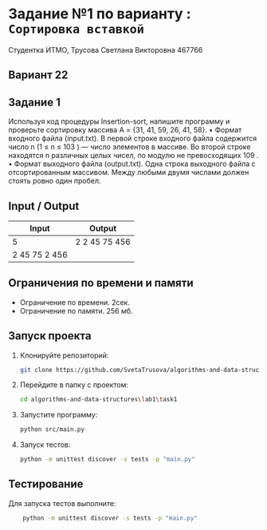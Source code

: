 # Задание №1 по варианту  : `Сортировка вставкой`
Студентка ИТМО,  Трусова Светлана Викторовна 467766

## Вариант 22

## Задание 1
Используя код процедуры Insertion-sort, напишите программу и проверьте сортировку массива A = {31, 41, 59, 26, 41, 58}.
• Формат входного файла (input.txt). В первой строке входного файла содержится число n (1 ≤ n ≤ 103
) — число элементов в массиве. Во второй
строке находятся n различных целых чисел, по модулю не превосходящих
109
.
• Формат выходного файла (output.txt). Одна строка выходного файла с
отсортированным массивом. Между любыми двумя числами должен стоять
ровно один пробел.


## Input / Output 

| Input                | Output               |
|----------------------|----------------------|
| 5                    | 2 2 45 75 456        |
| 2 45 75 2 456        |                      |


## Ограничения по времени и памяти

- Ограничение по времени. 2сек.
- Ограничение по памяти. 256 мб.


## Запуск проекта
1. Клонируйте репозиторий:
   ```bash
   git clone https://github.com/SvetaTrusova/algorithms-and-data-structures
   ```
2. Перейдите в папку с проектом:
   ```bash
   cd algorithms-and-data-structures\lab1\task1
   ```
3. Запустите программу:
   ```bash
   python src/main.py
   ```

4. Запуск тестов:
   ```bash
   python -m unittest discover -s tests -p "main.py"
   ```


## Тестирование
Для запуска тестов выполните:
```bash
    python -m unittest discover -s tests -p "main.py"
```
